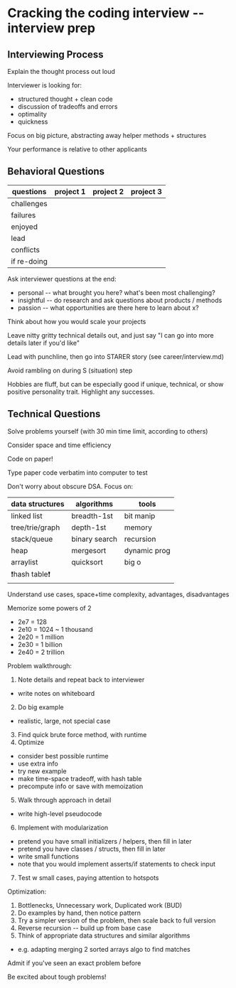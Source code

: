 # Cracking the coding interview -- interview prep

## Interviewing Process

Explain the thought process out loud

Interviewer is looking for:
  * structured thought + clean code
  * discussion of tradeoffs and errors
  * optimality
  * quickness

Focus on big picture, abstracting away helper methods + structures

Your performance is relative to other applicants

## Behavioral Questions

| questions   | project 1 | project 2 | project 3 |
|----------   | --------- | --------- | --------- |
| challenges  |           |           |           |
| failures    |           |           |           |
| enjoyed     |           |           |           |
| lead        |           |           |           |
| conflicts   |           |           |           |
| if re-doing |           |           |           |

Ask interviewer questions at the end:
  * personal -- what brought you here? what's been most challenging?
  * insightful -- do research and ask questions about products / methods
  * passion -- what opportunities are there here to learn about x?

Think about how you would scale your projects

Leave nitty gritty technical details out, and just say "I can go 
into more details later if you'd like"

Lead with punchline, then go into STARER story (see career/interview.md)

Avoid rambling on during S (situation) step

Hobbies are fluff, but can be especially good if unique, technical, or 
show positive personality trait. Highlight any successes.

## Technical Questions

Solve problems yourself (with 30 min time limit, according to others)

Consider space and time efficiency

Code on paper!

Type paper code verbatim into computer to test

Don't worry about obscure DSA. Focus on:

| data structures | algorithms    | tools        |
| --------------  | ------------- | ------------ |
| linked list     | breadth-1st   | bit manip    | 
| tree/trie/graph | depth-1st     | memory       |
| stack/queue     | binary search | recursion    |
| heap            | mergesort     | dynamic prog |
| arraylist       | quicksort     | big o        |
| ❗hash table❗  |               |              |

Understand use cases, space+time complexity, advantages, disadvantages

Memorize some powers of 2
  * 2e7 = 128
  * 2e10 = 1024 ~ 1 thousand
  * 2e20 = 1 million
  * 2e30 = 1 billion
  * 2e40 = 2 trillion

Problem walkthrough:
1. Note details and repeat back to interviewer
  * write notes on whiteboard
2. Do big example
  * realistic, large, not special case
3. Find quick brute force method, with runtime
4. Optimize 
  * consider best possible runtime
  * use extra info
  * try new example
  * make time-space tradeoff, with hash table
  * precompute info or save with memoization
5. Walk through approach in detail
  * write high-level pseudocode
6. Implement with modularization
  * pretend you have small initializers / helpers, then fill in later
  * pretend you have classes / structs, then fill in later
  * write small functions
  * note that you would implement asserts/if statements to check input
7. Test w small cases, paying attention to hotspots

Optimization:
1. Bottlenecks, Unnecessary work, Duplicated work (BUD)
2. Do examples by hand, then notice pattern
3. Try a simpler version of the problem, then scale back to full version
4. Reverse recursion -- build up from base case
5. Think of appropriate data structures and similar algorithms
  * e.g. adapting merging 2 sorted arrays algo to find matches

Admit if you've seen an exact problem before

Be excited about tough problems!
